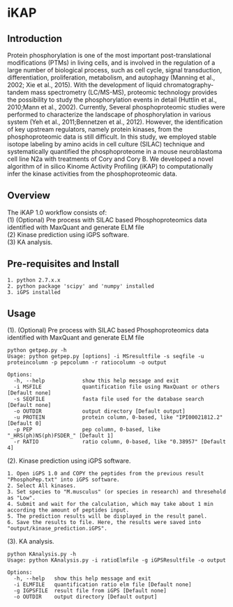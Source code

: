 # iKAP

Introduction
------------
Protein phosphorylation is one of the most important post-translational modifications (PTMs) in living cells, and is involved in the regulation of a large number of biological process, such as cell cycle, signal transduction, differentiation, proliferation, metabolism, and autophagy (Manning et al., 2002; Xie et al., 2015). With the development of liquid chromatography-tandem mass spectrometry (LC/MS-MS), proteomic technology provides the possibility to study the phosphorylation events in detail (Huttlin et al., 2010;Mann et al., 2002). Currently, Several phosphoproteomic studies were performed to characterize the landscape of phosphorylation in various system (Yeh et al., 2011;Bennetzen et al., 2012). However, the identification of key upstream regulators, namely protein kinases, from the phosphoproteomic data is still difficult. In this study, we employed stable isotope labeling by amino acids in cell culture (SILAC) technique and systematically quantified the phosphoproteome in a mouse neuroblastoma cell line N2a with treatments of Cory and Cory B. We developed a novel algorithm of in silico Kinome Activity Profiling (iKAP) to computationally infer the kinase activities from the phosphoproteomic data.

Overview
------------
The iKAP 1.0 workflow consists of: <br />
(1) (Optional) Pre process with SILAC based Phosphoproteomics data identified with MaxQuant and generate ELM file <br />
(2) Kinase prediction using iGPS software. <br />
(3) KA analysis.<br />

Pre-requisites and Install
------------
    1. python 2.7.x.x
	2. python package 'scipy' and 'numpy' installed
	3. iGPS installed

Usage
------------
(1). (Optional) Pre process with SILAC based Phosphoproteomics data identified with MaxQuant and generate ELM file <br />
```
python getpep.py -h
Usage: python getpep.py [options] -i MSresultfile -s seqfile -u proteincolumn -p pepcolumn -r ratiocolumn -o output

Options:
  -h, --help            show this help message and exit
  -i MSFILE				quantification file using MaxQuant or others [Default none]
  -s SEQFILE			fasta file used for the database search [Default none]
  -o OUTDIR				output directory [Default output]
  -u PROTEIN            protein column, 0-based, like "IPI00021812.2" [Default 0]
  -p PEP                pep column, 0-based, like "_HRS(ph)NS(ph)FSDER_" [Default 1]
  -r RATIO              ratio column, 0-based, like "0.38957" [Default 4]
```

(2). Kinase prediction using iGPS software. <br />
```
1. Open iGPS 1.0 and COPY the peptides from the previous result "PhosphoPep.txt" into iGPS software. 
2. Select All kinases. 
3. Set species to "M.musculus" (or species in research) and thresehold as "Low". 
4. Submit and wait for the calculation, which may take about 1 min according the amount of peptides input. 
5. The prediction results will be displayed in the result panel. 
6. Save the results to file. Here, the results were saved into "output/kinase_prediction.iGPS".
```

(3). KA analysis.<br />
```
python KAnalysis.py -h
Usage: python KAnalysis.py -i ratioElmfile -g iGPSResultfile -o output

Options:
  -h, --help   show this help message and exit
  -i ELMFILE   quantification ratio elm file [Default none]
  -g IGPSFILE  result file from iGPS [Default none]
  -o OUTDIR    output directory [Default output]
```

